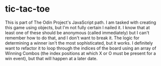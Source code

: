 # tic-tac-toe

This is part of The Odin Project's JavaScript path. I am tasked with creating this game using objects, but I'm not fully certain I nailed it. I know that at least one of these should be anonymous (called immediately) but I can't remember how to do that, and I don't want to break it.
The logic for determining a winner isn't the most sophisticated, but it works. I definitely want to refactor it to loop through the indices of the board using an array of Winning Combos (the index positions at which X or O must be present for a win event), but that will happen at a later date.
